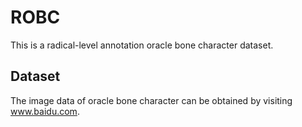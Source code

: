 ROBC
====
This is a radical-level annotation oracle bone character dataset.

## Dataset
The image data of oracle bone character can be obtained by visiting www.baidu.com.
